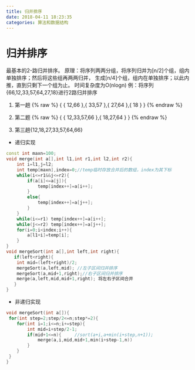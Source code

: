 ```yaml
---
title: 归并排序
date: 2018-04-11 18:23:35
categories: 算法和数据结构
---
```


# 归并排序
  最基本的2-路归并排序。
  原理：将序列两两分组，将序列归并为[n/2]个组，组内单独排序；然后将这些组再两两归并，
  生成[n/4]个组，组内在单独排序；以此内推，直到只剩下一个组为止。
  时间复杂度为O(nlogn)
例：将序列{66,12,33,57,64,27,18}进行2路归并排序
1. 第一趟
{% raw %}
{ { 12,66 },{ 33,57 },{ 27,64 },{ 18 } }
{% endraw %}

2. 第二题
{% raw %}
{ { 12,33,57,66 },{ 18,27,64 } }
{% endraw %}

3. 第三趟{12,18,27,33,57,64,66}
* 递归实现
```cpp
const int maxn=100;
void merge(int a[],int l1,int r1,int l2,int r2){
    int i=l1,j=l2;
    int temp[maxn],index=0;//temp临时存放合并后的数组，index为其下标
    while(i<=r1&&j<=r2){
        if(a[i]<=a[j]){
            temp[index++]=a[i++];
        }
        else{
            temp[index++]=a[j++];
        }
    }
    while(i<=r1) temp[index++]=a[i++];
    while(j<=r2) temp[index++]=a[j++];
    for(i=0;i<index;i++){
        a[l1+i]=temp[i];
    }
}
void mergeSort(int a[],int left,int right){
   if(left<right){
    int mid=(left+right)/2;
    mergeSort(a,left,mid); //左子区间归并排序
    mergeSort(a,mid+1,right);//右子区间归并排序
    merge(a,left,mid,mid+1,right); 将左右子区间合并
   }
}

```
* 非递归实现
```cpp
void mergeSort(int a[]){
 for(int step=2;step/2<=n;step*=2){
    for(int i=1;i<=n;i+=step){
        int mid=i+step/2-1;  
        if(mid+1<=n){     //sort(a+i,a+min(i+step,n+1));
            merge(a,i,mid,mid+1,min(i+step-1,n))
        }
    }
 }   
}
```
